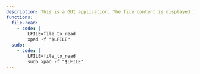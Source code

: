 ```yaml
---
description: This is a GUI application. The file content is displayed in a sticky note.
functions:
  file-read:
    - code: |
        LFILE=file_to_read
        xpad -f "$LFILE"
  sudo:
    - code: |
        LFILE=file_to_read
        sudo xpad -f "$LFILE"
---
```

